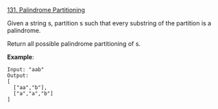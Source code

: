 [131. Palindrome Partitioning](https://leetcode.com/problems/palindrome-partitioning/)

Given a string s, partition s such that every substring of the partition is a palindrome.

Return all possible palindrome partitioning of s.

**Example**:

```
Input: "aab"
Output:
[
  ["aa","b"],
  ["a","a","b"]
]
```